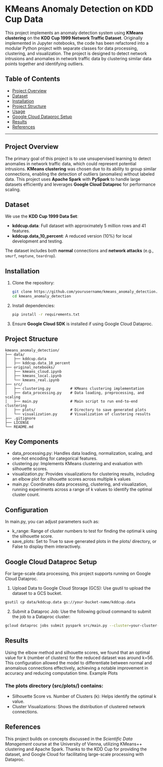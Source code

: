 # KMeans Anomaly Detection on KDD Cup Data

This project implements an anomaly detection system using **KMeans clustering** on the **KDD Cup 1999 Network Traffic Dataset**. Originally implemented in Jupyter notebooks, the code has been refactored into a modular Python project with separate classes for data processing, clustering, and visualization. The project is designed to detect network intrusions and anomalies in network traffic data by clustering similar data points together and identifying outliers.

## Table of Contents
- [Project Overview](#project-overview)
- [Dataset](#dataset)
- [Installation](#installation)
- [Project Structure](#project-structure)
- [Usage](#usage)
- [Google Cloud Dataproc Setup](#google-cloud-dataproc-setup)
- [Results](#results)
- [References](#references)

---

## Project Overview

The primary goal of this project is to use unsupervised learning to detect anomalies in network traffic data, which could represent potential intrusions. **KMeans clustering** was chosen due to its ability to group similar connections, enabling the detection of outliers (anomalies) without labeled data. This project uses **Apache Spark** with **PySpark** to handle large datasets efficiently and leverages **Google Cloud Dataproc** for performance scaling.

## Dataset

We use the **KDD Cup 1999 Data Set**:
- **kddcup.data**: Full dataset with approximately 5 million rows and 41 features.
- **kddcup.data_10_percent**: A reduced version (10%) for local development and testing.

The dataset includes both **normal** connections and **network attacks** (e.g., `smurf`, `neptune`, `teardrop`).

## Installation

1. Clone the repository:
    ```bash
    git clone https://github.com/yourusername/kmeans_anomaly_detection.git
    cd kmeans_anomaly_detection
    ```

2. Install dependencies:
    ```bash
    pip install -r requirements.txt
    ```

3. Ensure **Google Cloud SDK** is installed if using Google Cloud Dataproc.

## Project Structure

```plaintext
kmeans_anomaly_detection/
├── data/
│   ├── kddcup.data
│   ├── kddcup.data_10_percent
├── original_notebooks/
│   ├── kmeans_cloud.ipynb
│   ├── kmeans_local.ipynb
│   └── kmeans_real.ipynb
├── src/
│   ├── clustering.py         # KMeans clustering implementation
│   ├── data_processing.py    # Data loading, preprocessing, and scaling
│   ├── main.py               # Main script to run end-to-end clustering
│   ├── plots/                # Directory to save generated plots
│   └── visualization.py      # Visualization of clustering results
├── .gitignore
├── LICENSE
└── README.md
```

## Key Components

- data_processing.py: Handles data loading, normalization, scaling, and one-hot encoding for categorical features.
- clustering.py: Implements KMeans clustering and evaluation with silhouette scores.
- visualization.py: Provides visualizations for clustering results, including an elbow plot for silhouette scores across multiple k values
- main.py: Coordinates data processing, clustering, and visualization, running experiments across a range of k values to identify the optimal cluster count.

## Configuration

In main.py, you can adjust parameters such as:

- k_range: Range of cluster numbers to test for finding the optimal k using the silhouette score.
- save_plots: Set to True to save generated plots in the plots/ directory, or False to display them interactively.

## Google Cloud Dataproc Setup

For large-scale data processing, this project supports running on Google Cloud Dataproc.

1. Upload Data to Google Cloud Storage (GCS): Use gsutil to upload the dataset to a GCS bucket.
```bash
gsutil cp data/kddcup.data gs://your-bucket-name/kddcup.data
```
2. Submit a Dataproc Job: Use the following gcloud command to submit the job to a Dataproc cluster:
```bash
gcloud dataproc jobs submit pyspark src/main.py --cluster=your-cluster-name --region=your-region
```

## Results

Using the elbow method and silhouette scores, we found that an optimal value for k (number of clusters) for the reduced dataset was around k=56. This configuration allowed the model to differentiate between normal and anomalous connections effectively, achieving a notable improvement in accuracy and reducing computation time.
Example Plots

### The plots directory (src/plots/) contains:

- Silhouette Score vs. Number of Clusters (k): Helps identify the optimal k value.
- Cluster Visualizations: Shows the distribution of clustered network connections.

## References

This project builds on concepts discussed in the *Scientific Data Management* course at the University of Vienna, utilizing KMeans++ clustering and Apache Spark. Thanks to the KDD Cup for providing the dataset, and Google Cloud for facilitating large-scale processing with Dataproc.